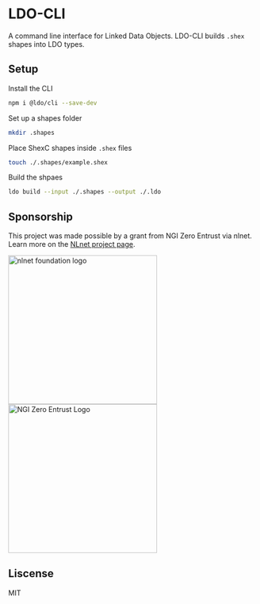 # LDO-CLI

A command line interface for Linked Data Objects. LDO-CLI builds `.shex` shapes into LDO types.

## Setup
Install the CLI

```bash
npm i @ldo/cli --save-dev
```

Set up a shapes folder
```bash
mkdir .shapes
```

Place ShexC shapes inside `.shex` files

```bash
touch ./.shapes/example.shex
```

Build the shpaes
```bash
ldo build --input ./.shapes --output ./.ldo
```

## Sponsorship
This project was made possible by a grant from NGI Zero Entrust via nlnet. Learn more on the [NLnet project page](https://nlnet.nl/project/SolidUsableApps/).

[<img src="https://nlnet.nl/logo/banner.png" alt="nlnet foundation logo" width="300" />](https://nlnet.nl/)
[<img src="https://nlnet.nl/image/logos/NGI0Entrust_tag.svg" alt="NGI Zero Entrust Logo" width="300" />](https://nlnet.nl/)

## Liscense
MIT
